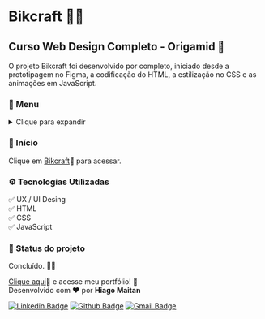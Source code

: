 # Bikcraft 🚴‍♀️​

## Curso Web Design Completo - Origamid 🐺

O projeto Bikcraft foi desenvolvido por completo, iniciado desde a prototipagem no Figma, a codificação do HTML, a estilização no CSS e as animações em JavaScript.

### 🎯 Menu

<details>
<summary>Clique para expandir</summary>
◽ <a href="#inicio">Início</a> <br>
◽ <a href="#pre-requisitos">Pré-requisitos</a> <br>
◽ <a href="#acessar-projeto">Acessar Projeto</a> <br>
◽ <a href="#instalacao">Instalação</a> <br>
◽ <a href="#tecnologias">Tecnologias</a> <br>
◽ <a href="#topicos">Tópicos</a> <br>
◽ <a href="#status">Status do Projeto</a> <br>
◽ <a href="#autor">Autor</a> <br>
</details>

<h3 id="inicio">🚀 Início</h3>

Clique em [Bikcraft](https://brseghese.github.io/origamid-bikcraft)🔗 para acessar.

<h3 id="tecnologias">⚙️ Tecnologias Utilizadas</h3>

✅ UX / UI Desing <br>
✅ HTML <br>
✅ CSS <br>
✅ JavaScript

<h3 id="status">📌 Status do projeto</h3>

Concluído. ​​👨‍💻​

[Clique aqui](https://portifolio-v2-psi.vercel.app/)🔗 e acesse meu portfólio! 💼<br>
Desenvolvido com ❤️ por **Hiago Maitan**

[![Linkedin Badge](https://img.shields.io/badge/LinkedIn-0077B5?style=for-the-badge&logo=linkedin&logoColor=white)](https://www.linkedin.com/in/hiago-maitan/) [![Github Badge](https://img.shields.io/badge/GitHub-100000?style=for-the-badge&logo=github&logoColor=white)](https://github.com/Hiago-Maitan) [![Gmail Badge](https://img.shields.io/badge/Gmail-D14836?style=for-the-badge&logo=gmail&logoColor=white)](mailto:hiagomaitan@gmail.com)
